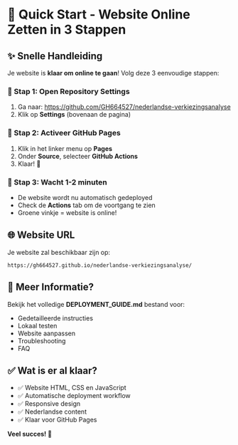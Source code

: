# 🚀 Quick Start - Website Online Zetten in 3 Stappen

## ✨ Snelle Handleiding

Je website is **klaar om online te gaan**! Volg deze 3 eenvoudige stappen:

### 📍 Stap 1: Open Repository Settings
1. Ga naar: https://github.com/GH664527/nederlandse-verkiezingsanalyse
2. Klik op **Settings** (bovenaan de pagina)

### 📍 Stap 2: Activeer GitHub Pages
1. Klik in het linker menu op **Pages**
2. Onder **Source**, selecteer **GitHub Actions**
3. Klaar! 🎉

### 📍 Stap 3: Wacht 1-2 minuten
- De website wordt nu automatisch gedeployed
- Check de **Actions** tab om de voortgang te zien
- Groene vinkje = website is online!

## 🌐 Website URL

Je website zal beschikbaar zijn op:
```
https://gh664527.github.io/nederlandse-verkiezingsanalyse/
```

## 📖 Meer Informatie?

Bekijk het volledige **DEPLOYMENT_GUIDE.md** bestand voor:
- Gedetailleerde instructies
- Lokaal testen
- Website aanpassen
- Troubleshooting
- FAQ

## ✅ Wat is er al klaar?

- ✅ Website HTML, CSS en JavaScript
- ✅ Automatische deployment workflow
- ✅ Responsive design
- ✅ Nederlandse content
- ✅ Klaar voor GitHub Pages

**Veel succes! 🎊**
